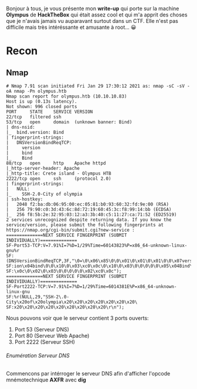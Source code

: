 Bonjour à tous, je vous présente mon **write-up** qui porte sur la machine **Olympus** de **HackTheBox** qui était assez cool et qui m'a apprit des choses que je n'avais jamais vu auparavant surtout dans un CTF. Elle n'est pas difficile mais très intéréssante et amusante à root... 😀

# Recon

## Nmap
  
```
# Nmap 7.91 scan initiated Fri Jan 29 17:30:12 2021 as: nmap -sC -sV -oA nmap -Pn olympus.htb
Nmap scan report for olympus.htb (10.10.10.83)
Host is up (0.13s latency).
Not shown: 996 closed ports
PORT     STATE    SERVICE VERSION
22/tcp   filtered ssh
53/tcp   open     domain  (unknown banner: Bind)
| dns-nsid: 
|_  bind.version: Bind
| fingerprint-strings: 
|   DNSVersionBindReqTCP: 
|     version
|     bind
|_    Bind
80/tcp   open     http    Apache httpd
|_http-server-header: Apache
|_http-title: Crete island - Olympus HTB
2222/tcp open     ssh     (protocol 2.0)
| fingerprint-strings: 
|   NULL: 
|_    SSH-2.0-City of olympia
| ssh-hostkey: 
|   2048 f2:ba:db:06:95:00:ec:05:81:b0:93:60:32:fd:9e:00 (RSA)
|   256 79:90:c0:3d:43:6c:8d:72:19:60:45:3c:f8:99:14:bb (ECDSA)
|_  256 f8:5b:2e:32:95:03:12:a3:3b:40:c5:11:27:ca:71:52 (ED25519)
2 services unrecognized despite returning data. If you know the service/version, please submit the following fingerprints at https://nmap.org/cgi-bin/submit.cgi?new-service :
==============NEXT SERVICE FINGERPRINT (SUBMIT INDIVIDUALLY)==============
SF-Port53-TCP:V=7.91%I=7%D=1/29%Time=60143823%P=x86_64-unknown-linux-gnu%r
SF:(DNSVersionBindReqTCP,3F,"\0=\0\x06\x85\0\0\x01\0\x01\0\x01\0\0\x07vers
SF:ion\x04bind\0\0\x10\0\x03\xc0\x0c\0\x10\0\x03\0\0\0\0\0\x05\x04Bind\xc0
SF:\x0c\0\x02\0\x03\0\0\0\0\0\x02\xc0\x0c");
==============NEXT SERVICE FINGERPRINT (SUBMIT INDIVIDUALLY)==============
SF-Port2222-TCP:V=7.91%I=7%D=1/29%Time=6014381E%P=x86_64-unknown-linux-gnu
SF:%r(NULL,29,"SSH-2\.0-City\x20of\x20olympia\x20\x20\x20\x20\x20\x20\x20\
SF:x20\x20\x20\x20\x20\x20\x20\x20\x20\r\n");
```


Nous pouvons voir que le serveur contient 3 ports ouverts:
1. Port 53 (Serveur DNS)
2. Port 80 (Serveur Web Apache)
3. Port 2222 (Serveur SSH)

###### Enumération Serveur DNS

Commencons par intérroger le serveur DNS afin d'afficher l'opcode mnémotechnique **AXFR** avec **dig**
